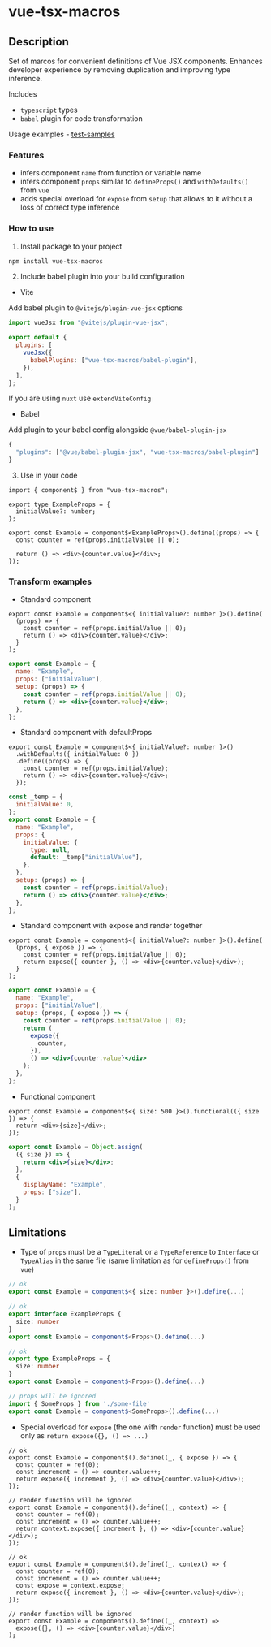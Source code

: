 # vue-tsx-macros

## Description

Set of marcos for convenient definitions of Vue JSX components.
Enhances developer experience by removing duplication and improving type inference.

Includes

- `typescript` types
- `babel` plugin for code transformation

Usage examples - [test-samples](./test-samples)

### Features

- infers component `name` from function or variable name
- infers component `props` similar to `defineProps()` and `withDefaults()` from `vue`
- adds special overload for `expose` from `setup` that allows to it without a loss of correct type inference

### How to use

1. Install package to your project

```bash
npm install vue-tsx-macros
```

2. Include babel plugin into your build configuration

- Vite

Add babel plugin to `@vitejs/plugin-vue-jsx` options

```js
import vueJsx from "@vitejs/plugin-vue-jsx";

export default {
  plugins: [
    vueJsx({
      babelPlugins: ["vue-tsx-macros/babel-plugin"],
    }),
  ],
};
```

If you are using `nuxt` use `extendViteConfig`

- Babel

Add plugin to your babel config alongside `@vue/babel-plugin-jsx`

```js
{
  "plugins": ["@vue/babel-plugin-jsx", "vue-tsx-macros/babel-plugin"]
}
```

3. Use in your code

```tsx
import { component$ } from "vue-tsx-macros";

export type ExampleProps = {
  initialValue?: number;
};

export const Example = component$<ExampleProps>().define((props) => {
  const counter = ref(props.initialValue || 0);

  return () => <div>{counter.value}</div>;
});
```

### Transform examples

- Standard component

```tsx
export const Example = component$<{ initialValue?: number }>().define(
  (props) => {
    const counter = ref(props.initialValue || 0);
    return () => <div>{counter.value}</div>;
  }
);
```

```jsx
export const Example = {
  name: "Example",
  props: ["initialValue"],
  setup: (props) => {
    const counter = ref(props.initialValue || 0);
    return () => <div>{counter.value}</div>;
  },
};
```

- Standard component with defaultProps

```tsx
export const Example = component$<{ initialValue?: number }>()
  .withDefaults({ initialValue: 0 })
  .define((props) => {
    const counter = ref(props.initialValue);
    return () => <div>{counter.value}</div>;
  });
```

```jsx
const _temp = {
  initialValue: 0,
};
export const Example = {
  name: "Example",
  props: {
    initialValue: {
      type: null,
      default: _temp["initialValue"],
    },
  },
  setup: (props) => {
    const counter = ref(props.initialValue);
    return () => <div>{counter.value}</div>;
  },
};
```

- Standard component with expose and render together

```tsx
export const Example = component$<{ initialValue?: number }>().define(
  (props, { expose }) => {
    const counter = ref(props.initialValue || 0);
    return expose({ counter }, () => <div>{counter.value}</div>);
  }
);
```

```jsx
export const Example = {
  name: "Example",
  props: ["initialValue"],
  setup: (props, { expose }) => {
    const counter = ref(props.initialValue || 0);
    return (
      expose({
        counter,
      }),
      () => <div>{counter.value}</div>
    );
  },
};
```

- Functional component

```tsx
export const Example = component$<{ size: 500 }>().functional(({ size }) => {
  return <div>{size}</div>;
});
```

```jsx
export const Example = Object.assign(
  ({ size }) => {
    return <div>{size}</div>;
  },
  {
    displayName: "Example",
    props: ["size"],
  }
);
```

## Limitations

- Type of `props` must be a `TypeLiteral` or a `TypeReference` to `Interface` or `TypeAlias` in the same file (same limitation as for `defineProps()` from `vue`)

```ts
// ok
export const Example = component$<{ size: number }>().define(...)

// ok
export interface ExampleProps {
  size: number
}
export const Example = component$<Props>().define(...)

// ok
export type ExampleProps = {
  size: number
}
export const Example = component$<Props>().define(...)

// props will be ignored
import { SomeProps } from './some-file'
export const Example = component$<SomeProps>().define(...)
```

- Special overload for `expose` (the one with `render` function) must be used only as `return expose({}, () => ...)`

```tsx
// ok
export const Example = component$().define((_, { expose }) => {
  const counter = ref(0);
  const increment = () => counter.value++;
  return expose({ increment }, () => <div>{counter.value}</div>);
});

// render function will be ignored
export const Example = component$().define((_, context) => {
  const counter = ref(0);
  const increment = () => counter.value++;
  return context.expose({ increment }, () => <div>{counter.value}</div>);
});

// ok
export const Example = component$().define((_, context) => {
  const counter = ref(0);
  const increment = () => counter.value++;
  const expose = context.expose;
  return expose({ increment }, () => <div>{counter.value}</div>);
});

// render function will be ignored
export const Example = component$().define((_, context) =>
  expose({}, () => <div>{counter.value}</div>)
);
```
